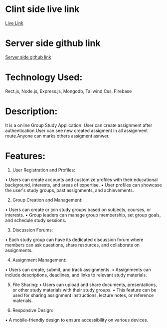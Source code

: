 <h1 align="left">Clint side live link</h1>

<a className="text-2xl text-red-500" href="https://assignment-11-client-side.vercel.app/">Live Link</a>

<h1 align="left">Server side github link</h1>

<a className="text-2xl text-red-500" href="https://github.com/Shahreyar-Tonmoy/Group-Study-Server">Server side github link</a>

<h1 align="left">Technology Used:</h1>

 Rect.js, Node.js, Express.js, Mongodb, Tailwind Css, Firebase

 <h1 align="left">Description:</h1>
It is a online Group Study Application. User can create assignment after authentication.User can see new created assigment in all assignment route.Anyone can marks others assigment asnwer.

 

<h1 align="left">Features:</h1>



1. User Registration and Profiles:

 • Users can create accounts and customize profiles with their educational background, interests, and areas of expertise.
 • User profiles can showcase the user's study groups, past assignments, and achievements.

2. Group Creation and Management:

 • Users can create or join study groups based on subjects, courses, or interests.
 • Group leaders can manage group membership, set group goals, and schedule study sessions.

3. Discussion Forums:

 • Each study group can have its dedicated discussion forum where members can ask questions, share resources, and collaborate on assignments.

4. Assignment Management:

 • Users can create, submit, and track assignments.
 • Assignments can include descriptions, deadlines, and links to relevant study materials.

5. File Sharing: 
 • Users can upload and share documents, presentations, or other study materials with their study groups.
 • This feature can be used for sharing assignment instructions, lecture notes, or reference materials.



6. Responsive Design:

• A mobile-friendly design to ensure accessibility on various devices.
